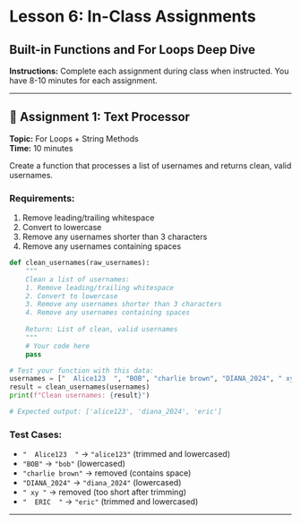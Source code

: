 # Lesson 6: In-Class Assignments
## Built-in Functions and For Loops Deep Dive

**Instructions:** Complete each assignment during class when instructed. You have 8-10 minutes for each assignment.

---

## 📝 Assignment 1: Text Processor
**Topic:** For Loops + String Methods  
**Time:** 10 minutes

Create a function that processes a list of usernames and returns clean, valid usernames.

### Requirements:
1. Remove leading/trailing whitespace
2. Convert to lowercase
3. Remove any usernames shorter than 3 characters
4. Remove any usernames containing spaces

```python
def clean_usernames(raw_usernames):
    """
    Clean a list of usernames:
    1. Remove leading/trailing whitespace
    2. Convert to lowercase
    3. Remove any usernames shorter than 3 characters
    4. Remove any usernames containing spaces
    
    Return: List of clean, valid usernames
    """
    # Your code here
    pass

# Test your function with this data:
usernames = ["  Alice123  ", "BOB", "charlie brown", "DIANA_2024", " xy ", "  ERIC  "]
result = clean_usernames(usernames)
print(f"Clean usernames: {result}")

# Expected output: ['alice123', 'diana_2024', 'eric']
```

### Test Cases:
- `"  Alice123  "` → `"alice123"` (trimmed and lowercased)
- `"BOB"` → `"bob"` (lowercased)
- `"charlie brown"` → removed (contains space)
- `"DIANA_2024"` → `"diana_2024"` (lowercased)
- `" xy "` → removed (too short after trimming)
- `"  ERIC  "` → `"eric"` (trimmed and lowercased)

---